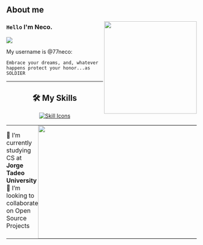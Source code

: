 ## About me

<img align="right" width="245" src="https://i.postimg.cc/W3y9FhPr/noctis.gif"/>

### `Hello` I'm Neco.
![](https://komarev.com/ghpvc/?username=77neco&color=00a0a0&style=plastic)

My username is @77neco:

```
Embrace your dreams, and, whatever happens protect your honor...as SOLDIER 
```

---

<h2 align="center">🛠️ My Skills</h2>

<p align="center">
  <a href="https://skillicons.dev">
    <img src="https://skillicons.dev/icons?i=py,go,js,ts,react&perline=5" alt="Skill Icons" />
  </a>
</p>

<table style="border-collapse: collapse; border: none; width: 100%;">
  <tr style="border: none;">
    <td style="border: none; padding: 0; vertical-align: top;">
      <ul style="list-style-type: none; padding-left: 0;">
        <li>🔭 I’m currently studying CS at <b>Jorge Tadeo University</b></li>
        <li>🤝 I’m looking to collaborate on Open Source Projects</li>
      </ul>
    </td>
    <td style="border: none; padding: 0; text-align: right;">
      <img 
        alt="GIF" 
        src="https://i.pinimg.com/originals/c4/37/12/c43712af49b76ffbf268dd254800624d.gif" 
        width="450" 
        height="300" 
        style="margin: 0 auto; display: block; object-fit: cover; object-position: center;" />
      </td>
  </tr>
</table>
